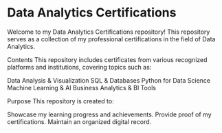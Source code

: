 # Data Analytics Certifications
Welcome to my Data Analytics Certifications repository! This repository serves as a collection of my professional certifications in the field of Data Analytics.

Contents
This repository includes certificates from various recognized platforms and institutions, covering topics such as:

Data Analysis & Visualization
SQL & Databases
Python for Data Science
Machine Learning & AI
Business Analytics & BI Tools

Purpose
This repository is created to:

Showcase my learning progress and achievements.
Provide proof of my certifications.
Maintain an organized digital record.
